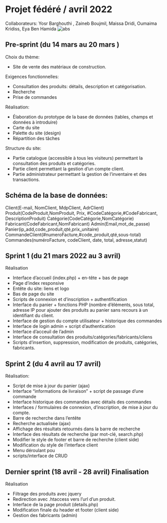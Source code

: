 # Projet fédéré / avril 2022 
Collaborateurs: 
Yosr Barghouthi , Zaineb Boujmil, Maissa Dridi, Oumaima Kridiss, Eya Ben Hamida
![abs](demo_edit_1.gif  "Site demo")
## Pre-sprint (du 14 mars au 20 mars )

Choix du thème: 
- Site de vente des matériaux de construction.

Exigences fonctionnelles:
- Consultation des produits: détails, description et catégorisation.
- Recherche
- Prise de commandes

Réalisation:
- Élaboration du prototype de la base de données (tables, champs et données à introduire)
- Carte du site
- Palette du site (design)
- Répartition des tâches

Structure du site:
- Partie catalogue (accessible à tous les visiteurs) permettant la consultation des produits et catégories.
- Partie client permettant la gestion d’un compte client. 
- Partie administrateur permettant la gestion de l’inventaire et des transactions.

## Schéma de la base de données:
Client(E-mail, NomClient, MdpClient, AdrClient)
Produit(CodeProduit,NomProduit, Prix, #CodeCatégorie,#CodeFabricant, DescriptionProduit)
Catégorie(CodeCatégorie,NomCatégorie)
Fabricant(CodeFabricant,NomFabricant)
Admin(Email,mot_de_passe)
Panier(ip_add,code_produit,qté,prix_unitaire)
CommandeClient(#numeroFacture,#code_produit,qté,sous-total)
Commandes(numéroFacture, codeClient, date, total, adresse,statut)
 

## Sprint 1 (du 21 mars 2022 au 3 avril) 
Réalisation
- Interface d’accueil (index.php) + en-tête + bas de page
- Page d’index responsive
- Entête du site: liens et logo
- Bas de page du site
- Scripts de connexion et d’inscription + authentification
- Interface du panier + fonctions PHP (nombre d’éléments, sous total, adresse IP pour ajouter des produits au panier sans recours à un identifiant du client.
- Interface de gestion du compte utilisateur + historique des commandes
- Interface de login admin + script d’authentication
- Interface d’acceuil de l’admin
- Interface de consultation des produits/catégories/fabricants/cliens
- Scripts d’insertion, suppression, modification de produits, catégories, fabricants.


## Sprint 2 (du 4 avril au 17 avril)
Réalisation:
- Script de mise à jour du panier (ajax) 
- Interface  “informations de livraison” + script de passage d’une commande
- Interface historique des commandes avec détails des commandes
- Interfaces / formulaires de connexion, d’inscription, de mise à jour du compte.
- Barre de recherche dans l’entête
- Recherche actualisée (ajax)
- Affichage des résultats retournés dans la barre de recherche
- Interface des résultats de recherche (par mot-clé, search.php)
- Modifier le style de footer et barre de recherche (client side)
- Modification du style de l’interface client 
- Menu déroulant pou
- scripts/interface de CRUD


## Dernier sprint  (18 avril - 28 avril) Finalisation

Réalisation
- Filtrage des produits avec jquery 
- Redirection avec .htaccess vers l’url d’un produit.
- Interface de la page produit (details.php)
- Modification finale du header et footer (client side)
- Gestion des fabricants (admin)






 



